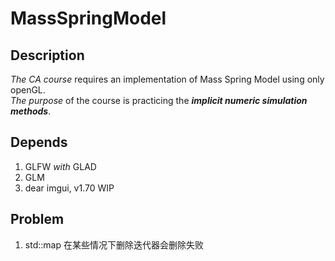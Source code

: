# MassSpringModel

## Description
*The CA course* requires an implementation of Mass Spring Model using only openGL.  
*The purpose* of the course is practicing the ***implicit numeric simulation methods***.

## Depends
1. GLFW *with* GLAD
2. GLM
3.  dear imgui, v1.70 WIP


## Problem
1. std::map 在某些情况下删除迭代器会删除失败
